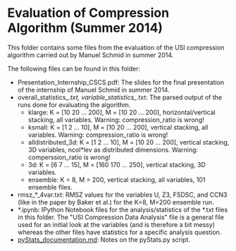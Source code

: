 Evaluation of Compression Algorithm (Summer 2014)
=================================================

This folder contains some files from the evaluation of the USI compression
algorithm carried out by Manuel Schmid in summer 2014.

The following files can be found in this folder:

* Presentation_Internship_CSCS.pdf: The slides for the final presentation of
  the internship of Manuel Schmid in summer 2014.
* overall_statistics_*.txt, variable_statistics_*.txt: The parsed output of
  the runs done for evaluating the algorithm.
  * klarge: K = [10 20 ... 200], M = [10 20 ... 200], horizontal/vertical
    stacking, all variables. Warning: compression_ratio is wrong!
  * ksmall: K = [1 2 ... 10], M = [10 20 ... 200], vertical stacking, all
    variables. Warning: compression_ratio is wrong!
  * alldistributed_3d: K = [1 2 ... 10], M = [10 20 ... 200], vertical
    stacking, 3D variables, ncol*lev as distributed dimensions. Warning:
    comperssion_ratio is wrong!
  * 3d: K = [6 7 ... 15], M = [160 170 ... 250], vertical stacking, 3D
    variables.
  * ensemble: K = 8, M = 200, vertical stacking, all variables, 101 ensemble
    files.
* rmsz_*_4var.txt: RMSZ values for the variables U, Z3, FSDSC, and CCN3 (like
  in the paper by Baker et al.) for the K=8, M=200 ensemble run.
* *.ipynb: IPython Notebook files for the analysis/statistics of the *.txt
  files in this folder. The "USI Compression Data Analysis" file is a general
  file used for an initial look at the variables (and is therefore a bit messy)
  whereas the other files have statistics for a specific analysis question.
* [pyStats_documentation.md](pyStats_documentation.md): Notes on the pyStats.py script.
